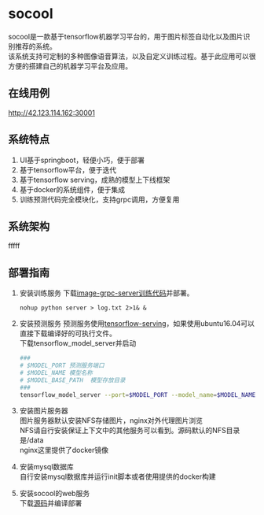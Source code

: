 socool
===
socool是一款基于tensorflow机器学习平台的，用于图片标签自动化以及图片识别推荐的系统。  
该系统支持可定制的多种图像语音算法，以及自定义训练过程。基于此应用可以很方便的搭建自己的机器学习平台及应用。  
## 在线用例

http://42.123.114.162:30001

## 系统特点
1. UI基于springboot，轻便小巧，便于部署
2. 基于tensorflow平台，便于迭代
3. 基于tensorflow serving，成熟的模型上下线框架
4. 基于docker的系统组件，便于集成
5. 训练预测代码完全模块化，支持grpc调用，方便复用

## 系统架构
fffff
## 部署指南
1. 安装训练服务
    下载[image-grpc-server训练代码](https://github.com/yony228/image-grpc-server)并部署。  
    ```  
    nohup python server > log.txt 2>1& &  
    ```
    
2. 安装预测服务
    预测服务使用[tensorflow-serving](https://github.com/tensorflow/serving)，如果使用ubuntu16.04可以直接下载编译好的可执行文件。  
    下载tensorflow_model_server并启动  
    ```Bash  
    ###  
    # $MODEL_PORT 预测服务端口  
    # $MODEL_NAME 模型名称  
    # $MODEL_BASE_PATH  模型存放目录  
    ###
    tensorflow_model_server --port=$MODEL_PORT --model_name=$MODEL_NAME --model_base_path=$MODEL_BASE_PATH &>/serving.log &
    ```
3. 安装图片服务器  
    图片服务器默认安装NFS存储图片，nginx对外代理图片浏览  
    NFS请自行安装保证上下文中的其他服务可以看到。源码默认的NFS目录是/data  
    nginx这里提供了docker镜像 
4. 安装mysql数据库  
    自行安装mysql数据库并运行init脚本或者使用提供的docker构建  
5. 安装socool的web服务  
    下载[源码](https://github.com/yony228/image-web)并编译部署
